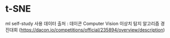 # t-SNE
ml self-study
사용 데이터 출처 : 데이콘 Computer Vision 이상치 탐지 알고리즘 경진대회 (https://dacon.io/competitions/official/235894/overview/description)
